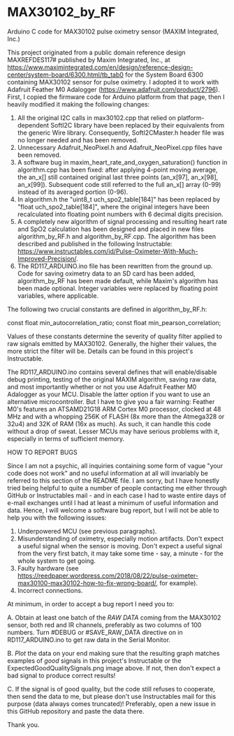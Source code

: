 # MAX30102_by_RF
Arduino C code for MAX30102 pulse oximetry sensor (MAXIM Integrated, Inc.)

This project originated from a public domain reference design MAXREFDES117# published by Maxim Integrated, Inc., at
https://www.maximintegrated.com/en/design/reference-design-center/system-board/6300.html/tb_tab0
for the System Board 6300 containing MAX30102 sensor for pulse oximetry. I adopted it to work with Adafruit Feather M0 Adalogger (https://www.adafruit.com/product/2796).
First, I copied the firmware code for Arduino platform from that page, then I heavily modified it making the following changes:

1. All the original I2C calls in max30102.cpp that relied on platform-dependent SoftI2C library have been replaced by their equivalents from the generic Wire library. Consequently, SoftI2CMaster.h header file was no longer needed and has been removed.
2. Unnecessary Adafruit_NeoPixel.h and Adafruit_NeoPixel.cpp files have been removed.
3. A software bug in maxim_heart_rate_and_oxygen_saturation() function in algorithm.cpp has been fixed: after applying 4-point moving average, the an_x[] still contained original last three points (an_x[97], an_x[98], an_x[99]). Subsequent code still referred to the full an_x[] array (0-99) instead of its averaged portion (0-96).
4. In algorithm.h the "uint8_t uch_spo2_table[184]" has been replaced by "float uch_spo2_table[184]", where the original integers have been recalculated into floating point numbers with 6 decimal digits precision.
5. A completely new algorithm of signal processing and resulting heart rate and SpO2 calculation has been designed and placed in new files algorithm_by_RF.h and algorithm_by_RF.cpp. The algorithm has been described and published in the following Instructable: https://www.instructables.com/id/Pulse-Oximeter-With-Much-Improved-Precision/.
6. The RD117_ARDUINO.ino file has been rewritten from the ground up. Code for saving oximetry data to an SD card has been added, algorithm_by_RF has been made default, while Maxim's algorithm has been made optional. Integer variables were replaced by floating point variables, where applicable.

The following two crucial constants are defined in algorithm_by_RF.h:

const float min_autocorrelation_ratio;
const float min_pearson_correlation;

Values of these constants determine the severity of quality filter applied to raw signals emitted by MAX30102. Generally, the higher their values, the more strict the filter will be. Details can be found in this project's Instructable.

The RD117_ARDUINO.ino contains several defines that will enable/disable debug printing, testing of the original MAXIM algorithm, saving raw data, and most importantly whether or not you use Adafruit Feather M0 Adalogger as your MCU. Disable the latter option if you want to use an alternative microcontroller. But I have to give you a fair warning: Feather M0's features an ATSAMD21G18 ARM Cortex M0 processor, clocked at 48 MHz and with a whopping 256K of FLASH (8x more than the Atmega328 or 32u4) and 32K of RAM (16x as much). As such, it can handle this code without a drop of sweat. Lesser MCUs may have serious problems with it, especially in terms of sufficient memory.

HOW TO REPORT BUGS

Since I am not a psychic, all inquiries containing some form of vague "your code does not work" and no useful information at all will invariably be referred to this section of the README file. I am sorry, but I have honestly tried being helpful to quite a number of people contacting me either through GitHub or Instructables mail - and in each case I had to waste entire days of e-mail exchanges until I had at least a minimum of useful information and data. Hence, I will welcome a software bug report, but I will not be able to help you with the following issues:

1) Underpowered MCU (see previous paragraphs).
2) Misunderstanding of oximetry, especially motion artifacts. Don't expect a useful signal when the sensor is moving. Don't expect a useful signal from the very first batch, it may take some time - say, a minute - for the whole system to get going.
3) Faulty hardware (see https://reedpaper.wordpress.com/2018/08/22/pulse-oximeter-max30100-max30102-how-to-fix-wrong-board/, for example).
4) Incorrect connections.

At minimum, in order to accept a bug report I need you to:

A. Obtain at least one batch of the _RAW_ _DATA_ coming from the MAX30102 sensor, both red and IR channels, preferably as two columns of 100 numbers. Turn #DEBUG or #SAVE_RAW_DATA directive on in RD117_ARDUINO.ino to get raw data in the Serial Monitor.

B. _Plot_ the data on your end making sure that the resulting graph matches examples of _good_ signals in this project's Instructable or the ExpectedGoodQualitySignals.png image above. If not, then don't expect a bad signal to produce correct results! 

C. If the signal is of good quality, but the code still refuses to cooperate, then send the data to me, but please don't use Instructables mail for this purpose (data always comes truncated)! Preferably, open a new issue in this GitHub repository and paste the data there. 

Thank you.
